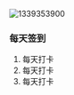 ![1339353900](https://user-images.githubusercontent.com/101241195/163905662-2bf40787-ec94-4d65-a02d-283a3dc78bb5.gif)

### 每天签到

1. 每天打卡
2. 每天打卡
3. 每天打卡
